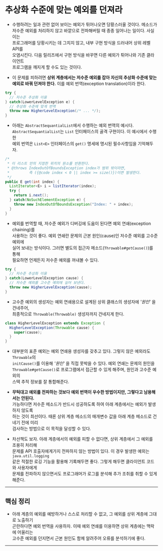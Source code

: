 # 추상화 수준에 맞는 예외를 던져라

- 수행하려는 일과 관련 없어 보이는 예외가 튀어나오면 당황스러울 것이다. 메소드가  
  저수준 예외를 처리하지 않고 바깥으로 전파해버릴 때 종종 일어나는 일이다. 사실 이는  
  프로그래머를 당황시키는 데 그치지 않고, 내부 구현 방식을 드러내어 상위 레벨 API를  
  오염시킨다. 다음 릴리즈에서 구현 방식을 바꾸면 다른 예외가 튀어나와 기존 클라이언트  
  프로그램을 깨지게 할 수도 있는 것이다.

- 이 문제를 피하려면 **상위 계층에서는 저수준 예외를 잡아 자신의 추상화 수준에 맞는**  
  **예외로 바꿔 던져야 한다.** 이를 예외 번역(exception translation)이라 한다.

```java
try {
  // 저수준 추상화 이용
} catch(LowerLevelException e) {
  // 추상화 수준에 맞게 번역
  throw new HigherLevelException(/* ... */);
}
```

- 아래는 `AbstractSequantialList`에서 수행하는 예외 번역의 예시다.  
  `AbstractSequantialList`는 `List` 인터페이스의 골격 구현이다. 이 예시에서 수행한  
  예외 번역은 `List<E>` 인터페이스의 `get()` 명세에 명시된 필수사항임을 기억해두자.

```java
/*
 * 이 리스트 안의 지정한 위치의 원소를 반환한다.
 * @throws IndexOutOfBoundsException index가 범위 밖이라면,
 *         즉 ({@code index < 0 || index >= size()})이면 발생한다.
 */
public E get(int index) {
  ListIterator<E> i = listIterator(index);
  try {
    return i.next();
  } catch(NoSuchElementException e) {
    throw new IndexOutOfBoundsException("Index: " + index);
  }
}
```

- 예외를 번역할 때, 저수준 예외가 디버깅에 도움이 된다면 예외 연쇄(exception chaining)를  
  사용하는 것이 좋다. 예외 연쇄란 문제의 근본 원인(cause)인 저수준 예외를 고수준 예외에  
  실어 보내는 방식이다. 그러면 별도의 접근자 메소드(`Throwable#getCause()`)를 통해  
  필요하면 언제든지 저수준 예외를 꺼내볼 수 있다.

```java
try {
  // 저수준 추상화 이용
} catch(LowerLevelException cause) {
  // 저수준 예외를 고수준 예외에 실어 보낸다.
  throw new HigherLevelException(cause);
}
```

- 고수준 예외의 생성자는 예외 연쇄용으로 설계된 상위 클래스의 생성자에 _'원인'_ 을 건네주어,  
  최종적으로 `Throwable(Throwable)` 생성자까지 건네지게 한다.

```java
class HigherLevelException extends Exception {
  HigherLevelException(Throwable cause) {
    super(cause);
  }
}
```

- 대부분의 표준 예외는 예외 연쇄용 생성자를 갖추고 있다. 그렇지 않은 예외라도 `Throwable`의  
  `initCause()`를 이용해 _'원인'_ 을 직접 못박을 수 있다. 예외 연쇄는 문제의 원인을  
  `Throwable#getCause()`로 프로그램에서 접근할 수 있게 해주며, 원인과 고수준 예외의  
  스택 추적 정보를 잘 통합해준다.

- **무턱대고 예외를 전파하는 것보다 예외 번역이 우수한 방법이지만, 그렇다고 남용해서는 안된다.**  
  가능하다면 저수준 메소드가 반드시 성공하도록 하여 아래 계층에서는 예외가 발생하지 않도록  
  하는 것이 최선이다. 때론 상위 계층 메소드의 매개변수 값을 아래 계층 메소드로 건네기 전에 미리  
  검사하는 방법으로 이 목적을 달성할 수 있다.

- 차선책도 보자. 아래 계층에서의 예외를 피할 수 없다면, 상위 계층에서 그 예외를 조용히 처리해  
  문제를 API 호출자에게가지 전파하지 않는 방법이 있다. 이 경우 발생한 예외는 `java.util.logging`  
  같은 적절한 로깅 기능을 활용해 기록해두면 좋다. 그렇게 해두면 클라이언트 코드와 사용자에게  
  문제를 전파하지 않으면서도 프로그래머가 로그를 분석해 추가 조취를 취할 수 있게 해준다.

---

## 핵심 정리

- 아래 계층의 예외를 예방하거나 스스로 처리할 수 없고, 그 예외를 상위 계층에 그대로 노출하기  
  곤란하다면 예외 번역을 사용하자. 이때 예외 연쇄를 이용하면 상위 계층에는 맥락에 어울리는  
  고수준 예외를 던지면서 근본 원인도 함께 알려주어 오류를 분석하기에 좋다.

---
